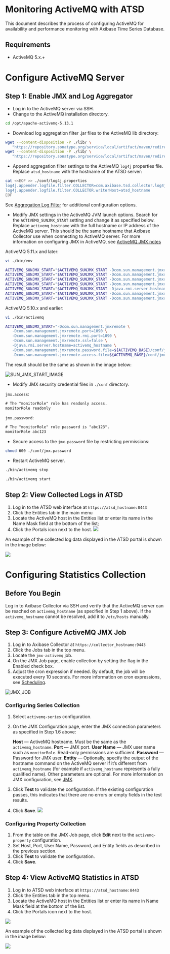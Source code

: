 # Monitoring ActiveMQ with ATSD

This document describes the process of configuring ActiveMQ for availability and performance monitoring with Axibase Time Series Database.

## Requirements

* ActiveMQ 5.x.+

# Configure ActiveMQ Server

## Step 1: Enable JMX and Log Aggregator

* Log in to the ActiveMQ server via SSH.
* Change to the ActiveMQ installation directory.

```sh
cd /opt/apache-activemq-5.13.1
```

*  Download log aggregation filter .jar files to the ActiveMQ lib directory:

```sh
wget --content-disposition -P ./lib/ \
   "https://repository.sonatype.org/service/local/artifact/maven/redirect?r=central-proxy&g=com.axibase&a=aggregation-log-filter&v=LATEST"
wget --content-disposition -P ./lib/ \
   "https://repository.sonatype.org/service/local/artifact/maven/redirect?r=central-proxy&g=com.axibase&a=aggregation-log-filter-log4j&v=LATEST"
```

* Append aggregation filter settings to the ActiveMQ `log4j` properties file. Replace `atsd_hostname` with the hostname of the ATSD server:

```sh
cat <<EOF >> ./conf/log4j.properties
log4j.appender.logfile.filter.COLLECTOR=com.axibase.tsd.collector.log4j.Log4jCollector
log4j.appender.logfile.filter.COLLECTOR.writerHost=atsd_hostname
EOF
```

See [Aggregation Log Filter](https://github.com/axibase/aggregation-log-filter) for additional configuration options.

* Modify JMX settings in the ActiveMQ JVM launch options.
Search for the `ACTIVEMQ_SUNJMX_START` setting and change it as specified below.
Replace `activemq_hostname` with the full hostname or IP address of the ActiveMQ server.
This should be the same hostname that Axibase Collector use when connecting to ActiveMQ server.
For more information on configuring JMX in ActiveMQ, see [ActiveMQ JMX notes](https://activemq.apache.org/jmx.html)

ActiveMQ 5.11.x and later:

```sh
vi ./bin/env
```

```sh
ACTIVEMQ_SUNJMX_START="$ACTIVEMQ_SUNJMX_START -Dcom.sun.management.jmxremote"
ACTIVEMQ_SUNJMX_START="$ACTIVEMQ_SUNJMX_START -Dcom.sun.management.jmxremote.port=1090"
ACTIVEMQ_SUNJMX_START="$ACTIVEMQ_SUNJMX_START -Dcom.sun.management.jmxremote.rmi.port=1090"
ACTIVEMQ_SUNJMX_START="$ACTIVEMQ_SUNJMX_START -Dcom.sun.management.jmxremote.ssl=false"
ACTIVEMQ_SUNJMX_START="$ACTIVEMQ_SUNJMX_START -Djava.rmi.server.hostname=activemq_hostname"
ACTIVEMQ_SUNJMX_START="$ACTIVEMQ_SUNJMX_START -Dcom.sun.management.jmxremote.password.file=${ACTIVEMQ_CONF}/jmx.password"
ACTIVEMQ_SUNJMX_START="$ACTIVEMQ_SUNJMX_START -Dcom.sun.management.jmxremote.access.file=${ACTIVEMQ_CONF}/jmx.access"
```

ActiveMQ 5.10.x and earlier:

```sh
vi ./bin/activemq
```

```sh
ACTIVEMQ_SUNJMX_START="-Dcom.sun.management.jmxremote \
   -Dcom.sun.management.jmxremote.port=1090 \
   -Dcom.sun.management.jmxremote.rmi.port=1090 \
   -Dcom.sun.management.jmxremote.ssl=false \
   -Djava.rmi.server.hostname=activemq_hostname \
   -Dcom.sun.management.jmxremote.password.file=${ACTIVEMQ_BASE}/conf/jmx.password \
   -Dcom.sun.management.jmxremote.access.file=${ACTIVEMQ_BASE}/conf/jmx.access"
```

The result should be the same as shown in the image below:

![SUN_JMX_START_IMAGE](https://axibase.com/wp-content/uploads/2016/03/very_new_screen.png)

* Modify JMX security credential files in `./conf` directory.

`jmx.access`:

```txt
# The "monitorRole" role has readonly access.
monitorRole readonly
```

`jmx.password`:

```txt
# The "monitorRole" role password is "abc123".
monitorRole abc123
```

* Secure access to the `jmx.password` file by restricting permissions:

```sh
chmod 600 ./conf/jmx.password
```

* Restart ActiveMQ server.

```sh
./bin/activemq stop
```

```sh
./bin/activemq start
```

## Step 2: View Collected Logs in ATSD

1. Log in to the ATSD web interface at `https://atsd_hostname:8443`
2. Click the Entities tab in the main menu
3. Locate the ActiveMQ host in the Entities list or enter its name in the Name Mask field at the bottom of the list;
4. Click the Portals icon next to the host.
![](https://axibase.com/wp-content/uploads/2016/03/enitites_list_full.png)

An example of the collected log data displayed in the ATSD portal is shown in the image below:

![](https://axibase.com/wp-content/uploads/2016/03/logging_portal_example.png)

# Configuring Statistics Collection

## Before You Begin

Log in to Axibase Collector via SSH and verify that the ActiveMQ server can be reached on `activemq_hostname` (as specified in Step 1 above).
If the `activemq_hostname` cannot be resolved, add it to `/etc/hosts` manually.

## Step 3: Configure ActiveMQ JMX Job

1. Log in to Axibase Collector at `https://collector_hostname:9443`
2. Click the Jobs tab in the top menu.
3. Locate the `jmx-activemq` job.
4. On the JMX Job page, enable collection by setting the flag in the Enabled check box.
5. Adjust the cron expression if needed. By default, the job will be executed every 10 seconds. For more information on cron expressions, see [Scheduling](https://github.com/axibase/axibase-collector/blob/master/scheduling.md).

![JMX_JOB](https://axibase.com/wp-content/uploads/2016/03/jmx_job_to_configuration.png)

### Configuring Series Collection

1. Select `activemq-series` configuration.
2. On the JMX Configuration page, enter the JMX connection parameters as specified in Step 1.6 above:

   **Host** — ActiveMQ hostname. Must be the same as the `activemq_hostname`.
   **Port** — JMX port.
   **User Name** — JMX user name such as `monitorRole`. Read-only permissions are sufficient.
   **Password** — Password for JMX user.
   **Entity** — Optionally, specify the output of the hostname command on the ActiveMQ server if it’s different from `activemq_hostname` (for example if `activemq_hostname` represents a fully qualified name).
Other parameters are optional. For more information on JMX configuration, see [JMX](https://github.com/axibase/axibase-collector/blob/master/jobs/jmx.md).

3. Click **Test** to validate the configuration.
If the existing configuration passes, this indicates that there are no errors or empty fields in the test results.
4. Click **Save**.
    ![](https://axibase.com/wp-content/uploads/2016/03/series_config_85.png)

### Configuring Property Collection

1. From the table on the JMX Job page, click **Edit** next to the `activemq-property` configuration.
2. Set Host, Port, User Name, Password, and Entity fields as described in the previous section.
3. Click **Test** to validate the configuration.
4. Click **Save**.

## Step 4: View ActiveMQ Statistics in ATSD

1. Log in to ATSD web interface at `https://atsd_hostname:8443`
2. Click the Entities tab in the top menu.
3. Locate the ActiveMQ host in the Entities list or enter its name in Name Mask field at the bottom of the list.
4. Click the Portals icon next to the host.

![](https://axibase.com/wp-content/uploads/2016/03/enitites_list_full-450x132.png)

An example of the collected log data displayed in the ATSD portal is shown in the image below:

![](https://axibase.com/wp-content/uploads/2016/03/log_portal_example.png)
